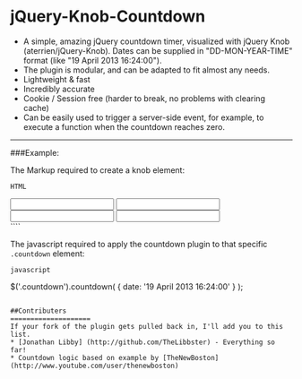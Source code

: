 jQuery-Knob-Countdown
=====================
* A simple, amazing jQuery countdown timer, visualized with jQuery Knob (aterrien/jQuery-Knob). Dates can be supplied in "DD-MON-YEAR-TIME" format (like "19 April 2013 16:24:00").
* The plugin is modular, and can be adapted to fit almost any needs.
* Lightweight & fast
* Incredibly accurate
* Cookie / Session free (harder to break, no problems with clearing cache)
* Can be easily used to trigger a server-side event, for example, to execute a function when the countdown reaches zero.

---
###Example:

The Markup required to create a knob element:

```HTML```
  <section class="countdown">
  <input class="knob" id="days" data-min="0" data-max="365">
  <input class="knob" id="hours" data-min="0" data-max="24">
  <input class="knob" id="mins" data-min="0" data-max="60">
  <input class="knob" id="secs" data-min="0" data-max="60">
  </section>
````

The javascript required to apply the countdown plugin to that specific `.countdown` element:

```javascript```

$('.countdown').countdown( { date: '19 April 2013 16:24:00' } );

````

##Contributers
====================
If your fork of the plugin gets pulled back in, I'll add you to this list.
* [Jonathan Libby] (http://github.com/TheLibbster) - Everything so far!
* Countdown logic based on example by [TheNewBoston] (http://www.youtube.com/user/thenewboston)
